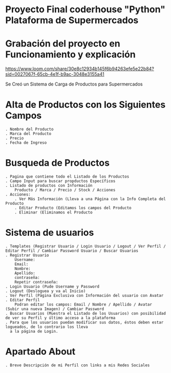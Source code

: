 # Proyecto Final coderhouse "Python" Plataforma de Supermercados

# Grabación del proyecto en Funcionamiento y explicación
  https://www.loom.com/share/30e8c12934b145f6b94263efe5e22b84?sid=0027067f-65cb-4e1f-b9ac-3048e3155a41

Se Creó un Sistema de Carga de Productos para Supermercados
  # Alta de Productos con los Siguientes Campos
    . Nombre del Producto
    . Marca del Producto
    . Precio
    . Fecha de Ingreso
    
  # Busqueda de Productos
    . Pagina que contiene todo el Listado de los Productos
    . Campo Input para buscar propductos Específicos
    . Listado de productos con Información
        Producto / Marca / Precio / Stock / Acciones
    . Acciones:
        . Ver Más Información (Lleva a una Página con la Info Completa del Producto
        . Editar Producto (Editamos los campos del Producto
        . Eliminar (Eliminamos el Producto

  # Sistema de usuarios
    . Templates (Registrar Usuario / Login Usuario / Logout / Ver Perfil / Editar Perfil / Cambiar Password Usuario / Buscar Usuarios
    . Registrar Usuario
        Username:
        Email:
        Nombre:
        Apellido:
        contraseña:
        Repetir contraseña:
    . Login Usuario (Pude Username y Password
    . Logout (Desloguea y va al Inicio)
    . Ver Perfil (Página Exclusiva con Información del usuario con Avatar
    . Editar Perfil
        Podran editar los campos: Email / Nombre / Apellido / Avatar (Subir una nueva Imagen) / Cambiar Password
    . Buscar Usuarios (Muestra el Listado de los Usuarios) con posibilidad de ver su Perfil y último acceso a la plataforma
    . Para que los usuarios puedan modificar sus datos, éstos deben estar logueados, de lo contrario los lleva
      a la página de Login.

  # Apartado About
    . Breve Descripción de mi Perfil con links a mis Redes Sociales
        


  
      
  
